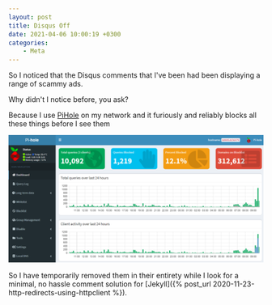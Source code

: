 ```yaml
---
layout: post
title: Disqus Off
date: 2021-04-06 10:00:19 +0300
categories:
    - Meta
---
```

So I noticed that the Disqus comments that I've been had been displaying a range of scammy ads.

Why didn't I notice before, you ask?

Because I use [PiHole](https://pi-hole.net/) on my network and it furiously and reliably blocks all these things before I see them

![](../images/2021/04/Pihole.png)

So I have temporarily removed them in their entirety while I look for a minimal, no hassle comment solution for [Jekyll]({% post_url 2020-11-23-http-redirects-using-httpclient %}).
